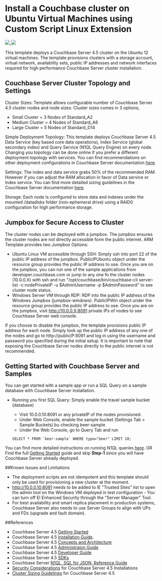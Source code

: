 # Install a Couchbase cluster on Ubuntu Virtual Machines using Custom Script Linux Extension

<a href="https://portal.azure.com/#create/Microsoft.Template/uri/https%3A%2F%2Fraw.githubusercontent.com%2Fcihanb%2Fazure-quickstart-templates%2Fmaster%2Fcouchbase-on-ubuntu%2Fazuredeploy.json" target="_blank">
    <img src="http://azuredeploy.net/deploybutton.png"/>
</a>
<a href="http://armviz.io/#/?load=https%3A%2F%2Fraw.githubusercontent.com%2Fcihanb%2Fazure-quickstart-templates%2Fmaster%2Fcouchbase-on-ubuntu%2Fazuredeploy.json" target="_blank">
    <img src="http://armviz.io/visualizebutton.png"/>
</a>

This template deploys a Couchbase Server 4.5 cluster on the Ubuntu 12 virtual machines. The template provisions clusters with a storage account, virtual network, availability sets, public IP addresses and network interfaces required for high performance Couchbase Server cluster installation.

Couchbase Server Cluster Topology and Settings
----------------------------------------------
Cluster Sizes: Template allows configurable number of Couchbase Server 4.5 cluster nodes and node sizes. Cluster sizes comes in 3 options;
- Small Cluster = 3 Nodes of Standard_A2
- Medium Cluster  = 4 Nodes of Standard_A6
- Large Cluster = 5 Nodes of Standard_D14

Simple Deployment Topology: This template deploys Couchbase Server 4.5 Data Service (key based core data operations), Index Service (global secondary index) and Query Service (N1QL Query Engine) on every node. Changing you topology can be done online if you prefer a different deployment topology with services. You can find recommendations on other deployment configurations in Couchbase Server documentation [here](http://developer.couchbase.com/documentation/server/4.5/clustersetup/services-mds.html).

Settings: The index and data service grabs 50% of the recommended RAM. However if you can adjust the RAM allocation in favor of Data service or Index service. You can find more detailed sizing guidelines in the Couchbase Server documentation [here](http://developer.couchbase.com/documentation/server/4.5/install/sizing-general.html). 

Storage: Each node is configured to store data and indexes under the mounted /datadisks folder (non-ephemeral drive) using a RAID0 configuration for high performance storage. 

Jumpbox for Secure Access to Cluster
------------------------------------
The cluster nodes can be deployed with a jumpbox. The jumpbox ensures the cluster nodes are not directly accessible form the public internet. ARM Template provides two Jumpbox Options: 
- Ubuntu Linux VM accessible through SSH: Simply ssh into port 22 of the public IP address of the jumpbox. PublicIPUbuntu object under the resource group provides the public IP address to use. Once you are on the jumpbox, you can run one of the sample applications from developer.couchbase.com or jump to any one fo the cluster nodes (10.0.0.X) with ssh and run "/opt/couchbase/bin/couchbase-cli server-list -c nodePrivateIP -u $AdminUsername -p $AdminPassword" to see cluster node status. 
- Windows Server VM through RDP: RDP into the public IP address of the Windows Jumpbox (jumpbox-windows). PublicIPWin object under the resource group provides the public IP address to use. Once you are on the jumpbox, visit http://10.0.0.X:8091 private IPs of nodes to see Couchbase Server web console.

If you choose to disable the jumpbox, the template provisions public IP address for each node. Simply look up the public IP address of any one of the nodes and go to http://publicIP:8091 and log in using the  username and password you specified during the initial setup. It is important to note that exposing the Couchbase Server nodes directly to the public internet is not recommended. 

Getting Started with Couchbase Server and Samples
-------------------------------------------------
You can get started with a sample app or run a SQL Query on a sample database with Couchbase Server installation. 
- Running you first SQL Query: Simply enable the travel sample bucket (database) 
    - Visit 10.0.0.10:8091 or any privateIP of the nodes provisioned.
    - Under Web Console, enable the sample bucket (Settings Tab > Sample Buckets) bu checking beer-sample
    - Under the Web Console, go to Query Tab and run 
    
    ```SELECT * FROM `beer-sample` WHERE type="beer" LIMIT 10;``` 
    
You can find more detailed instructions on running N1QL queries [here](http://developer.couchbase.com/documentation/server/4.5/getting-started/first-n1ql-query.html#first-n1ql). OR Find the full [Getting Started](http://www.couchbase.com/get-started-developing-nosql) guide and skip **Step-1** since you will have Couchbase Server already deployed.

##Known Issues and Limitations
- The deployment scripts are not idempotent and this template should only be used for provisioning a new cluster at the moment.
- http://10.0.0.10:8091 needs to be added to IE "Trusted Sites" list to open the admin tool on the Windows VM deployed in test configuration - You can turn off EI Enhanced Security through the "Server Manager" Tool.
- For best availability and smart replica placement in production systems, Couchbase Server also needs to use Server Groups to align with UPs and FDs (upgrade and fault domain).


##References
- Couchbase Server 4.5 [Getting Started](http://developer.couchbase.com/documentation/server/4.5/getting-started/index.html)
- Couchbase Server 4.5 [Installation Guide](http://developer.couchbase.com/documentation/server/4.5/install/installation-guide-intro.html). 
- Couchbase Server 4.5 [Concepts and Architecture](http://developer.couchbase.com/documentation/server/4.5/concepts/concepts-intro.html)
- Couchbase Server 4.5 [Administraion Guide](http://developer.couchbase.com/documentation/server/4.5/admin/admin-intro.html)
- Couchbase Server 4.5 [Developer Guide](http://developer.couchbase.com/documentation/server/4.5/developer-guide/intro.html)
- Couchbase Server 4.5 [SDKs](http://developer.couchbase.com/documentation/server/4.5/sdks/intro.html)
- Couchbase Server [N1QL, SQL for JSON, Reference Guide](http://developer.couchbase.com/documentation/server/4.5/n1ql/n1ql-language-reference/index.html)
- [Security Considerations](http://developer.couchbase.com/documentation/server/4.5/install/install-security-bp.html) for Couchbase Server 4.5 Installations
- [Cluster Sizing Guidelines](http://developer.couchbase.com/documentation/server/4.5/install/sizing-general.html) for Couchbase Server 4.5

